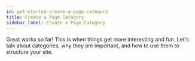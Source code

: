 ```yaml
---
id: get-started-create-a-page-category
title: Create a Page Category
sidebar_label: Create a Page Category
---
```


Great works so far! This is when things get more interesting and fun.
Let's talk about categories, why they are important, and how to use them to structure your site.

## 